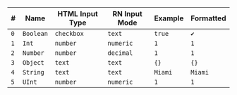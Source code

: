 | # | Name | HTML Input Type | RN Input Mode | Example | Formatted |
| ------ | ------ | ------ | ------ | ------ | ------ |
| `0` | `Boolean` | `checkbox` | `text` | `true` | `✔️` |
| `1` | `Int` | `number` | `numeric` | `1` | `1` |
| `2` | `Number` | `number` | `decimal` | `1` | `1` |
| `3` | `Object` | `text` | `text` | `{}` | `{}` |
| `4` | `String` | `text` | `text` | `Miami` | `Miami` |
| `5` | `UInt` | `number` | `numeric` | `1` | `1` |
